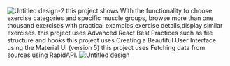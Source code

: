 ![Untitled design-2](https://github.com/user-attachments/assets/afca5d90-2920-4cd4-87a0-f59aa823dffb)
this project shows With the functionality to choose exercise categories and specific muscle groups, browse more than one thousand exercises with practical examples,exercise details,display similar exercises.
this project uses Advanced React Best Practices such as file structure and hooks
this project uses Creating a Beautiful User Interface using the Material UI (version 5)
this project uses Fetching data from sources using RapidAPI.
![Untitled design](https://github.com/user-attachments/assets/99d95c95-90e6-4f4d-8697-a51da9255298)





